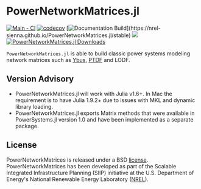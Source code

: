 # PowerNetworkMatrices.jl

[![Main - CI](https://github.com/NREL-Sienna/PowerNetworkMatrices.jl/actions/workflows/main-tests.yml/badge.svg)](https://github.com/NREL-Sienna/PowerNetworkMatrices.jl/actions/workflows/main-tests.yml)
[![codecov](https://codecov.io/gh/NREL-Sienna/PowerNetworkMatrices.jl/branch/main/graph/badge.svg?token=2VvekKsf11)](https://codecov.io/gh/NREL-Sienna/PowerNetworkMatrices.jl)
[![Documentation Build](https://github.com/NREL-Sienna/PowerNetworkMatrices.jl/workflows/Documentation/badge.svg?)](https://nrel-sienna.github.io/PowerNetworkMatrices.jl/stable)
[<img src="https://img.shields.io/badge/slack-@Sienna/PNM-sienna.svg?logo=slack">](https://join.slack.com/t/nrel-sienna/shared_invite/zt-glam9vdu-o8A9TwZTZqqNTKHa7q3BpQ)
[![PowerNetworkMatrices.jl Downloads](https://shields.io/endpoint?url=https://pkgs.genieframework.com/api/v1/badge/PowerNetworkMatrices)](https://pkgs.genieframework.com?packages=PowerNetworkMatrices)

`PowerNetworkMatrices.jl` is able to build classic power systems modeling network matrices such as
[Ybus](https://en.wikipedia.org/wiki/Nodal_admittance_matrix), [PTDF](https://www.powerworld.com/WebHelp/Content/MainDocumentation_HTML/Power_Transfer_Distribution_Factors.htm) and LODF.

## Version Advisory

- PowerNetworkMatrices.jl will work with Julia v1.6+. In Mac the requirement is to have Julia 1.9.2+ due to issues with MKL and dynamic library loading.
- PowerNetworkMatrices.jl exports Matrix methods that were available in PowerSystems.jl version 1.0 and have been implemented as a separate package.

## License

PowerNetworkMatrices is released under a BSD [license](https://github.com/NREL/PowerNetworkMatrices.jl/blob/master/LICENSE).
PowerNetworkMatrices has been developed as part of the Scalable Integrated Infrastructure Planning (SIIP)
initiative at the U.S. Department of Energy's National Renewable Energy Laboratory ([NREL](https://www.nrel.gov/)).
